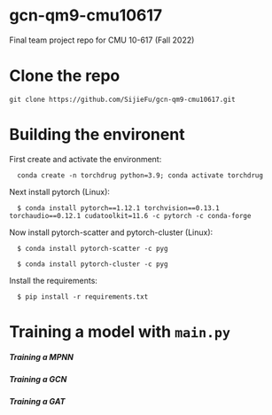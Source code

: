 # gcn-qm9-cmu10617
Final team project repo for CMU 10-617 (Fall 2022)
# Clone the repo
`git clone https://github.com/SijieFu/gcn-qm9-cmu10617.git`
# Building the environent
First create and activate the environment: 

      conda create -n torchdrug python=3.9; conda activate torchdrug

Next install pytorch (Linux): 

      $ conda install pytorch==1.12.1 torchvision==0.13.1 torchaudio==0.12.1 cudatoolkit=11.6 -c pytorch -c conda-forge

Now install pytorch-scatter and pytorch-cluster (Linux): 
    
      $ conda install pytorch-scatter -c pyg

      $ conda install pytorch-cluster -c pyg

Install the requirements: 

      $ pip install -r requirements.txt

# Training a model with `main.py`
##### Training a MPNN
##### Training a GCN
##### Training a GAT
